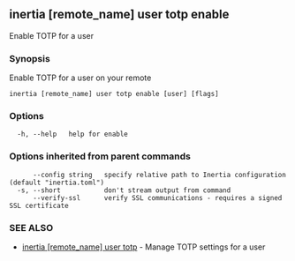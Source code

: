 ## inertia [remote_name] user totp enable

Enable TOTP for a user

### Synopsis

Enable TOTP for a user on your remote

```
inertia [remote_name] user totp enable [user] [flags]
```

### Options

```
  -h, --help   help for enable
```

### Options inherited from parent commands

```
      --config string   specify relative path to Inertia configuration (default "inertia.toml")
  -s, --short           don't stream output from command
      --verify-ssl      verify SSL communications - requires a signed SSL certificate
```

### SEE ALSO

* [inertia [remote_name] user totp](inertia_[remote_name]_user_totp.md)	 - Manage TOTP settings for a user

